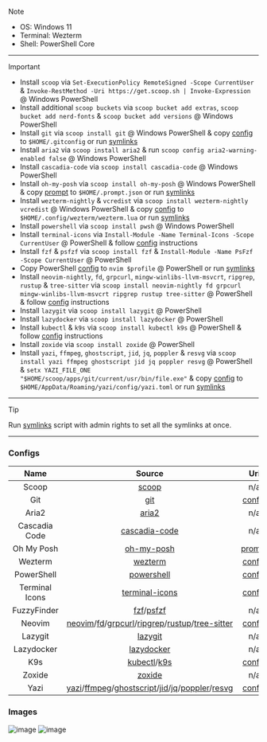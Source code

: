> [!NOTE]
>
> - OS: Windows 11
> - Terminal: Wezterm
> - Shell: PowerShell Core

---

> [!IMPORTANT]
>
> - Install `scoop` via `Set-ExecutionPolicy RemoteSigned -Scope CurrentUser` & `Invoke-RestMethod -Uri https://get.scoop.sh | Invoke-Expression` @ Windows PowerShell
> - Install additional `scoop buckets` via `scoop bucket add extras`, `scoop bucket add nerd-fonts` & `scoop bucket add versions` @ Windows PowerShell
> - Install `git` via `scoop install git` @ Windows PowerShell & copy [config](https://github.com/mezdelex/WeztermPowershellCoreConfig/blob/main/.gitconfig) to `$HOME/.gitconfig` or run [symlinks](https://github.com/mezdelex/WeztermPowershellCoreConfig/blob/main/symlinks.ps1)
> - Install `aria2` via `scoop install aria2` & run `scoop config aria2-warning-enabled false` @ Windows PowerShell
> - Install `cascadia-code` via `scoop install cascadia-code` @ Windows PowerShell
> - Install `oh-my-posh` via `scoop install oh-my-posh` @ Windows PowerShell & copy [prompt](https://github.com/mezdelex/WeztermPowershellCoreConfig/blob/main/.prompt.json) to `$HOME/.prompt.json` or run [symlinks](https://github.com/mezdelex/WeztermPowershellCoreConfig/blob/main/symlinks.ps1)
> - Install `wezterm-nightly` & `vcredist` via `scoop install wezterm-nightly vcredist` @ Windows PowerShell & copy [config](https://github.com/mezdelex/WeztermPowershellCoreConfig/blob/main/wezterm.lua) to `$HOME/.config/wezterm/wezterm.lua` or run [symlinks](https://github.com/mezdelex/WeztermPowershellCoreConfig/blob/main/symlinks.ps1)
> - Install `powershell` via `scoop install pwsh` @ Windows PowerShell
> - Install `terminal-icons` via `Install-Module -Name Terminal-Icons -Scope CurrentUser` @ PowerShell & follow [config](https://github.com/mezdelex/TerminalIconsConfig) instructions
> - Install `fzf` & `psfzf` via `scoop install fzf` & `Install-Module -Name PsFzf -Scope CurrentUser` @ PowerShell
> - Copy PowerShell [config](https://github.com/mezdelex/WeztermPowershellCoreConfig/blob/main/Microsoft.PowerShell_profile.ps1) to `nvim $profile` @ PowerShell or run [symlinks](https://github.com/mezdelex/WeztermPowershellCoreConfig/blob/main/symlinks.ps1)
> - Install `neovim-nightly`, `fd`, `grpcurl`, `mingw-winlibs-llvm-msvcrt`, `ripgrep`, `rustup` & `tree-sitter` via `scoop install neovim-nightly fd grpcurl mingw-winlibs-llvm-msvcrt ripgrep rustup tree-sitter` @ PowerShell & follow [config](https://github.com/mezdelex/NeovimConfig) instructions
> - Install `lazygit` via `scoop install lazygit` @ PowerShell
> - Install `lazydocker` via `scoop install lazydocker` @ PowerShell
> - Install `kubectl` & `k9s` via `scoop install kubectl k9s` @ PowerShell & follow [config](https://github.com/mezdelex/K9sConfig) instructions
> - Install `zoxide` via `scoop install zoxide` @ PowerShell
> - Install `yazi`, `ffmpeg`, `ghostscript`, `jid`, `jq`, `poppler` & `resvg` via `scoop install yazi ffmpeg ghostscript jid jq poppler resvg` @ PowerShell & `setx YAZI_FILE_ONE "$HOME/scoop/apps/git/current/usr/bin/file.exe"` & copy [config](https://github.com/mezdelex/WeztermPowershellCoreConfig/blob/main/yazi.toml) to `$HOME/AppData/Roaming/yazi/config/yazi.toml` or run [symlinks](https://github.com/mezdelex/WeztermPowershellCoreConfig/blob/main/symlinks.ps1)

---

> [!TIP]
>
> Run [symlinks](https://github.com/mezdelex/WeztermPowershellCoreConfig/blob/main/symlinks.ps1) script with admin rights to set all the symlinks at once.

---

### Configs

|      Name      |                                                                                                                                                    Source                                                                                                                                                    |                                                     Uri                                                      |
| :------------: | :----------------------------------------------------------------------------------------------------------------------------------------------------------------------------------------------------------------------------------------------------------------------------------------------------------: | :----------------------------------------------------------------------------------------------------------: |
|     Scoop      |                                                                                                                                          [scoop](https://scoop.sh)                                                                                                                                           |                                                     n/a                                                      |
|      Git       |                                                                                                                                      [git](https://github.com/git/git)                                                                                                                                       |            [config](https://github.com/mezdelex/WeztermPowershellCoreConfig/blob/main/.gitconfig)            |
|     Aria2      |                                                                                                                                   [aria2](https://github.com/aria2/aria2)                                                                                                                                    |                                                     n/a                                                      |
| Cascadia Code  |                                                                                                                         [cascadia-code](https://github.com/microsoft/cascadia-code)                                                                                                                          |                                                     n/a                                                      |
|   Oh My Posh   |                                                                                                                          [oh-my-posh](https://github.com/JanDeDobbeleer/oh-my-posh)                                                                                                                          |        [prompt](https://github.com/mezdelex/WeztermPowershellCoreConfig/blob/main/.mezdelex.omp.json)        |
|    Wezterm     |                                                                                                                                  [wezterm](https://github.com/wez/wezterm)                                                                                                                                   |           [config](https://github.com/mezdelex/WeztermPowershellCoreConfig/blob/main/wezterm.lua)            |
|   PowerShell   |                                                                                                                            [powershell](https://github.com/PowerShell/PowerShell)                                                                                                                            | [config](https://github.com/mezdelex/WeztermPowershellCoreConfig/blob/main/Microsoft.PowerShell_profile.ps1) |
| Terminal Icons |                                                                                                                       [terminal-icons](https://github.com/devblackops/Terminal-Icons)                                                                                                                        |                          [config](https://github.com/mezdelex/TerminalIconsConfig)                           |
|  FuzzyFinder   |                                                                                                             [fzf](https://github.com/junegunn/fzf)/[psfzf](https://github.com/kelleyma49/PSFzf)                                                                                                              |                                                     n/a                                                      |
|     Neovim     |          [neovim](https://github.com/neovim/neovim)/[fd](https://github.com/sharkdp/fd)/[grpcurl](https://github.com/fullstorydev/grpcurl)/[ripgrep](https://github.com/BurntSushi/ripgrep)/[rustup](https://github.com/rust-lang/rustup)/[tree-sitter](https://github.com/tree-sitter/tree-sitter)          |                              [config](https://github.com/mezdelex/NeovimConfig)                              |
|    Lazygit     |                                                                                                                             [lazygit](https://github.com/jesseduffield/lazygit)                                                                                                                              |                                                     n/a                                                      |
|   Lazydocker   |                                                                                                                          [lazydocker](https://github.com/jesseduffield/lazydocker)                                                                                                                           |                                                     n/a                                                      |
|      K9s       |                                                                                                           [kubectl](https://github.com/kubernetes/kubectl)/[k9s](https://github.com/derailed/k9s)                                                                                                            |                               [config](https://github.com/mezdelex/K9sConfig)                                |
|     Zoxide     |                                                                                                                               [zoxide](https://github.com/ajeetdsouza/zoxide)                                                                                                                                |                                                     n/a                                                      |
|      Yazi      | [yazi](https://github.com/sxyazi/yazi)/[ffmpeg](https://github.com/FFmpeg/FFmpeg)/[ghostscript](https://www.ghostscript.com/)/[jid](https://github.com/simeji/jid)/[jq](https://github.com/jqlang/jq)/[poppler](https://gitlab.freedesktop.org/poppler/poppler)/[resvg](https://github.com/linebender/resvg) |            [config](https://github.com/mezdelex/WeztermPowershellCoreConfig/blob/main/yazi.toml)             |

### Images

![image](https://github.com/user-attachments/assets/727c4743-6201-4c21-9e13-1a5f92dad071)
![image](https://github.com/user-attachments/assets/d179e4e5-1aa6-41f4-bea5-468c53557012)
